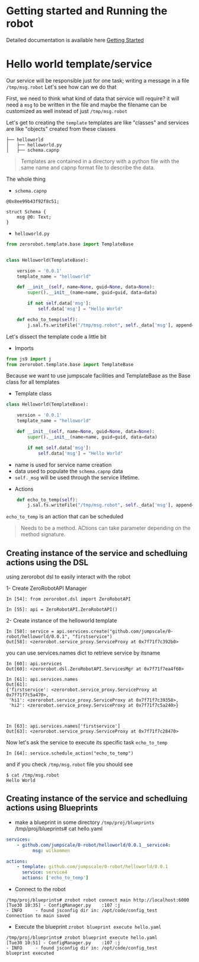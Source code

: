 # Getting started and Running the robot

Detailed documentation is available here [Getting Started](getting_started.md)



# Hello world template/service

Our service will be responsible just for one task; writing a message in a file `/tmp/msg.robot`
Let's see how can we do that

First, we need to think what kind of data that service will require? it will need a `msg` to be written in the file and maybe the filename can be customized as well instead of just `/tmp/msg.robot`

Let's get to creating the `template` templates are like "classes" and services are like "objects" created from these classes

```
├── helloworld
│   ├── helloworld.py
│   ├── schema.capnp
```
> Templates are contained in a directory with a python file with the same name and capnp format file to describe the data.


The whole thing
- `schema.capnp`
```capnp
@0x8ee99b43f92f8c51;

struct Schema {
    msg @0: Text;
}
```
> 

- `helloworld.py`
```python
from zerorobot.template.base import TemplateBase


class Helloworld(TemplateBase):

    version = '0.0.1'
    template_name = "helloworld"

    def __init__(self, name=None, guid=None, data=None):
        super().__init__(name=name, guid=guid, data=data)

        if not self.data['msg']:
            self.data['msg'] = "Hello World"

    def echo_to_temp(self):
        j.sal.fs.writeFile("/tmp/msg.robot", self._data['msg'], append=True)
```

Let's dissect the template code a little bit

* Imports
```python
from js9 import j
from zerorobot.template.base import TemplateBase
```
Because we want to use jumpscale facilities and TemplateBase as the Base class for all templates

* Template class
```python
class Helloworld(TemplateBase):

    version = '0.0.1'
    template_name = "helloworld"

    def __init__(self, name=None, guid=None, data=None):
        super().__init__(name=name, guid=guid, data=data)

        if not self.data['msg']:
            self.data['msg'] = "Hello World"

``` 
- name is used for service name creation
- data used to populate the `schema.capnp` data
- `self._msg` will be used through the service lifetime.


* Actions
```python
    def echo_to_temp(self):
        j.sal.fs.writeFile("/tmp/msg.robot", self._data['msg'], append=True)
```
`echo_to_temp` is an action that can be scheduled
> Needs to be a method.
> ACtions can take parameter depending on the method signature.


## Creating instance of the service and schedluing actions using the DSL
using zerorobot dsl to easily interact with the robot

1- Create ZeroRobotAPI Manager
```
In [54]: from zerorobot.dsl import ZeroRobotAPI

In [55]: api = ZeroRobotAPI.ZeroRobotAPI()
```
2- Create instance of the helloworld template
```
In [58]: service = api.services.create("github.com/jumpscale/0-robot/helloworld/0.0.1", "firstservice")
Out[58]: <zerorobot.service_proxy.ServiceProxy at 0x7f71f7c392b0>

```

you can use services.names dict to retrieve service by itsname
```
In [60]: api.services
Out[60]: <zerorobot.dsl.ZeroRobotAPI.ServicesMgr at 0x7f71f7ea4f60>

In [61]: api.services.names
Out[61]: 
{'firstservice': <zerorobot.service_proxy.ServiceProxy at 0x7f71f7c5a470>,
 'hi1': <zerorobot.service_proxy.ServiceProxy at 0x7f71f7c39358>,
 'hi2': <zerorobot.service_proxy.ServiceProxy at 0x7f71f7c5a240>}



In [63]: api.services.names['firstservice']
Out[63]: <zerorobot.service_proxy.ServiceProxy at 0x7f71f7c28470>
```

Now let's ask the service to execute its specific task `echo_to_temp`
```
In [64]: service.schedule_action("echo_to_temp")

```

and if you check `/tmp/msg.robot` file you should see
```
$ cat /tmp/msg.robot
Hello World
```



## Creating instance of the service and schedluing actions using Blueprints 
* make a blueprint in some directory  `/tmp/proj/blueprints`
/tmp/proj/blueprints# cat hello.yaml 
```yaml
services:
    - github.com/jumpscale/0-robot/helloworld/0.0.1__service4:
          msg: wilkommen

actions:
    - template: github.com/jumpscale/0-robot/helloworld/0.0.1
      service: service4
      actions: ['echo_to_temp']

```

* Connect to the robot
```
/tmp/proj/blueprints# zrobot robot connect main http://localhost:6000
[Tue30 10:35] - ConfigManager.py    :107 :j                              - INFO     - found jsconfig dir in: /opt/code/config_test
Connection to main saved

```

* Execute the blueprint
`zrobot blueprint execute hello.yaml`

```
/tmp/proj/blueprints# zrobot blueprint execute hello.yaml 
[Tue30 10:51] - ConfigManager.py    :107 :j                              - INFO     - found jsconfig dir in: /opt/code/config_test
blueprint executed

```